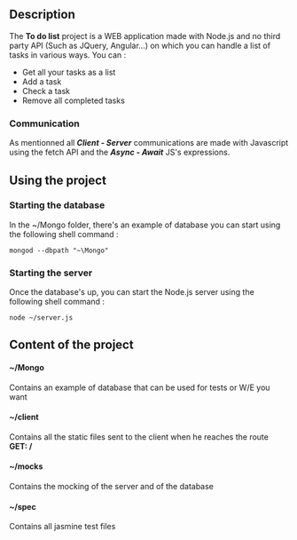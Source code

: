 ## Description
The **To do list** project is a WEB application made with Node.js and no third party API (Such as JQuery, Angular...) on which you can handle a list of tasks in various ways.
You can :
- Get all your tasks as a list
- Add a task
- Check a task
- Remove all completed tasks

### Communication
As mentionned all ***Client - Server*** communications are made with Javascript using the fetch API and the ***Async - Await*** JS's expressions.

## Using the project

### Starting the database
In the ~/Mongo folder, there's an example of database you can start using the following shell command :

`mongod --dbpath "~\Mongo"`

### Starting the server
Once the database's up, you can start the Node.js server using the following shell command :

`node ~/server.js`

## Content of the project
#### ~/Mongo
Contains an example of database that can be used for tests or W/E you want
#### ~/client
Contains all the static files sent to the client when he reaches the route **GET: /**
#### ~/mocks
Contains the mocking of the server and of the database
#### ~/spec
Contains all jasmine test files

